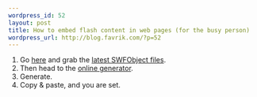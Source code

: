 ```yaml
--- 
wordpress_id: 52
layout: post
title: How to embed flash content in web pages (for the busy person)
wordpress_url: http://blog.favrik.com/?p=52
---
```


1. Go <a href="http://code.google.com/p/swfobject/">here</a> and grab the <a href="http://swfobject.googlecode.com/files/swfobject_2_1.zip">latest SWFObject files</a>.
2. Then head to the <a href="http://www.swffix.org/swfobject/generator/">online generator</a>.
3. Generate.
4. Copy & paste, and  you are set.


